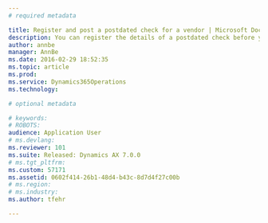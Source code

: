 ```yaml
---
# required metadata

title: Register and post a postdated check for a vendor | Microsoft Docs
description: You can register the details of a postdated check before you issue the check to a vendor by using the journal voucher. You can also post the postdated check and generate financial transactions. Before you register and post a postdated check from a vendor, complete the following task: Set up postdated checks in the Cash and bank management page. The role of this task guide is Treasurer. This task uses the USMF demo company.
author: annbe
manager: AnnBe
ms.date: 2016-02-29 18:52:35
ms.topic: article
ms.prod: 
ms.service: Dynamics365Operations
ms.technology: 

# optional metadata

# keywords: 
# ROBOTS: 
audience: Application User
# ms.devlang: 
ms.reviewer: 101
ms.suite: Released: Dynamics AX 7.0.0
# ms.tgt_pltfrm: 
ms.custom: 57171
ms.assetid: 0602f414-26b1-48d4-b43c-8d7d4f27c00b
# ms.region: 
# ms.industry: 
ms.author: tfehr

---
```



